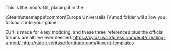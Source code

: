 This is the mod's Git, placing it in the 

\Steam\steamapps\common\Europa Universalis IV\mod folder will allow you to load it into your game.

EU4 is made for easy modding, and these three references plus the official forums are all I've ever needed. 
https://xylozi.wordpress.com/eu4/creating-a-mod/
http://guide.veritasetfortitudo.com/#event-templates

